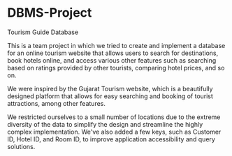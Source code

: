 # DBMS-Project
Tourism Guide Database

This is a team project in which we tried to create and implement a database for an online tourism website that allows users to search for destinations, book hotels online, and access various other features such as searching based on ratings provided by other tourists, comparing hotel prices, and so on.

We were inspired by the Gujarat Tourism website, which is a beautifully designed platform that allows for easy searching and booking of tourist attractions, among other features.

We restricted ourselves to a small number of locations due to the extreme diversity of the data to simplify the design and streamline the highly complex implementation. We've also added a few keys, such as Customer ID, Hotel ID, and Room ID, to improve application accessibility and query solutions.
